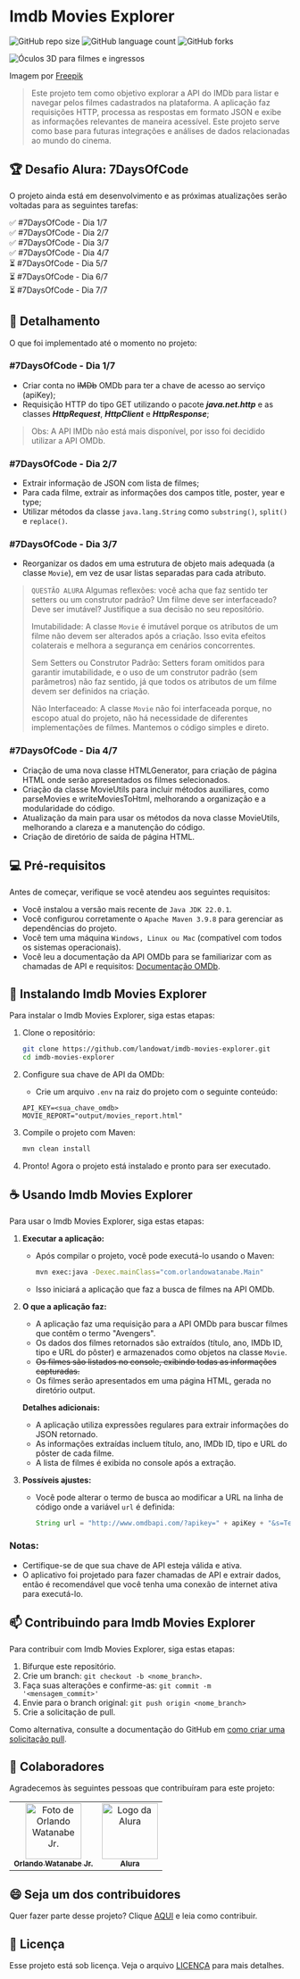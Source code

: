 # Imdb Movies Explorer

![GitHub repo size](https://img.shields.io/github/repo-size/landowat/imdb-movies-explorer?style=for-the-badge)
![GitHub language count](https://img.shields.io/github/languages/count/landowat/imdb-movies-explorer?style=for-the-badge)
![GitHub forks](https://img.shields.io/github/forks/landowat/imdb-movies-explorer?style=for-the-badge)

![Óculos 3D para filmes e ingressos](https://i.imgur.com/cHOJjzq.jpg)

Imagem por [Freepik](https://br.freepik.com/fotos-gratis/oculos-3d-para-filmes-e-ingressos-acima-da-vista_29803911.htm#fromView=search&page=1&position=0&uuid=bd1af71b-e597-45bb-a3dc-754d6dbbfbc8)

> Este projeto tem como objetivo explorar a API do IMDb para listar e navegar pelos filmes cadastrados na plataforma. A aplicação faz requisições HTTP, processa as respostas em formato JSON e exibe as informações relevantes de maneira acessível. Este projeto serve como base para futuras integrações e análises de dados relacionadas ao mundo do cinema.

## 🏆 Desafio Alura: 7DaysOfCode

O projeto ainda está em desenvolvimento e as próximas atualizações serão voltadas para as seguintes tarefas:

✅ #7DaysOfCode - Dia 1/7  
✅ #7DaysOfCode - Dia 2/7  
✅ #7DaysOfCode - Dia 3/7  
✅ #7DaysOfCode - Dia 4/7  
⏳ #7DaysOfCode - Dia 5/7  
⏳ #7DaysOfCode - Dia 6/7  
⏳ #7DaysOfCode - Dia 7/7

## 📝 Detalhamento

O que foi implementado até o momento no projeto:

### **#7DaysOfCode - Dia 1/7**
- Criar conta no ~~IMDb~~ OMDb para ter a chave de acesso ao serviço (apiKey);
- Requisição HTTP do tipo GET utilizando o pacote **_java.net.http_** e as classes **_HttpRequest_**, **_HttpClient_** e **_HttpResponse_**;

> Obs: A API IMDb não está mais disponível, por isso foi decidido utilizar a API OMDb.

### **#7DaysOfCode - Dia 2/7**
- Extrair informação de JSON com lista de filmes;
- Para cada filme, extrair as informações dos campos title, poster, year e type;
- Utilizar métodos da classe `java.lang.String` como `substring()`, `split()` e `replace()`.

### **#7DaysOfCode - Dia 3/7**
- Reorganizar os dados em uma estrutura de objeto mais adequada (a classe `Movie`), em vez de usar listas separadas para cada atributo.

>`QUESTÃO ALURA`
>Algumas reflexões: você acha que faz sentido ter setters ou um construtor padrão? Um filme deve ser interfaceado? Deve ser imutável? Justifique a sua decisão no seu repositório.
>
>Imutabilidade: A classe `Movie` é imutável porque os atributos de um filme não devem ser alterados após a criação. Isso evita efeitos colaterais e melhora a segurança em cenários concorrentes.
>
>Sem Setters ou Construtor Padrão: Setters foram omitidos para garantir imutabilidade, e o uso de um construtor padrão (sem parâmetros) não faz sentido, já que todos os atributos de um filme devem ser definidos na criação.
>
>Não Interfaceado: A classe `Movie` não foi interfaceada porque, no escopo atual do projeto, não há necessidade de diferentes implementações de filmes. Mantemos o código simples e direto.

### **#7DaysOfCode - Dia 4/7**
- Criação de uma nova classe HTMLGenerator, para criação de página HTML onde serão apresentados os filmes selecionados.
- Criação da classe MovieUtils para incluir métodos auxiliares, como parseMovies e writeMoviesToHtml, melhorando a organização e a modularidade do código.
- Atualização da main para usar os métodos da nova classe MovieUtils, melhorando a clareza e a manutenção do código.
- Criação de diretório de saída de página HTML.

## 💻 Pré-requisitos

Antes de começar, verifique se você atendeu aos seguintes requisitos:

- Você instalou a versão mais recente de `Java JDK 22.0.1`.
- Você configurou corretamente o `Apache Maven 3.9.8` para gerenciar as dependências do projeto.
- Você tem uma máquina `Windows, Linux ou Mac` (compatível com todos os sistemas operacionais).
- Você leu a documentação da API OMDb para se familiarizar com as chamadas de API e requisitos: [Documentação OMDb](https://www.omdbapi.com/).

## 🚀 Instalando Imdb Movies Explorer

Para instalar o Imdb Movies Explorer, siga estas etapas:

1. Clone o repositório:

    ```bash   
    git clone https://github.com/landowat/imdb-movies-explorer.git
    cd imdb-movies-explorer
    ```

2. Configure sua chave de API da OMDb:

    - Crie um arquivo `.env` na raiz do projeto com o seguinte conteúdo:

    ```env
    API_KEY=<sua_chave_omdb>
    MOVIE_REPORT="output/movies_report.html"
    ```

3. Compile o projeto com Maven:

    ```bash
    mvn clean install
    ```

4. Pronto! Agora o projeto está instalado e pronto para ser executado.

## ☕ Usando Imdb Movies Explorer

Para usar o Imdb Movies Explorer, siga estas etapas:

1. **Executar a aplicação:**
    - Após compilar o projeto, você pode executá-lo usando o Maven:
      ```bash
      mvn exec:java -Dexec.mainClass="com.orlandowatanabe.Main"
      ```
    - Isso iniciará a aplicação que faz a busca de filmes na API OMDb.

2. **O que a aplicação faz:**
    - A aplicação faz uma requisição para a API OMDb para buscar filmes que contêm o termo "Avengers".
    - Os dados dos filmes retornados são extraídos (título, ano, IMDb ID, tipo e URL do pôster) e armazenados como objetos na classe `Movie`.
    - ~~Os filmes são listados no console, exibindo todas as informações capturadas.~~
    - Os filmes serão apresentados em uma página HTML, gerada no diretório output.

   **Detalhes adicionais:**
    - A aplicação utiliza expressões regulares para extrair informações do JSON retornado.
    - As informações extraídas incluem título, ano, IMDb ID, tipo e URL do pôster de cada filme.
    - A lista de filmes é exibida no console após a extração.

3. **Possíveis ajustes:**
    - Você pode alterar o termo de busca ao modificar a URL na linha de código onde a variável `url` é definida:
      ```java
      String url = "http://www.omdbapi.com/?apikey=" + apiKey + "&s=TermoDeBusca";
      ```

### Notas:
- Certifique-se de que sua chave de API esteja válida e ativa.
- O aplicativo foi projetado para fazer chamadas de API e extrair dados, então é recomendável que você tenha uma conexão de internet ativa para executá-lo.

## 📫 Contribuindo para Imdb Movies Explorer

Para contribuir com Imdb Movies Explorer, siga estas etapas:

1. Bifurque este repositório.
2. Crie um branch: `git checkout -b <nome_branch>`.
3. Faça suas alterações e confirme-as: `git commit -m '<mensagem_commit>'`
4. Envie para o branch original: `git push origin <nome_branch>`
5. Crie a solicitação de pull.

Como alternativa, consulte a documentação do GitHub em [como criar uma solicitação pull](https://help.github.com/en/github/collaborating-with-issues-and-pull-requests/creating-a-pull-request).

## 🤝 Colaboradores

Agradecemos às seguintes pessoas que contribuíram para este projeto:

<table>
  <tr>
    <td align="center">
      <a href="https://github.com/landowat" title="Perfil de Orlando Watanabe Jr. no GitHub">
        <img src="https://i.imgur.com/yyUNnpp.jpeg" width="100px;" alt="Foto de Orlando Watanabe Jr."/><br>
        <sub>
          <b>Orlando Watanabe Jr.</b>
        </sub>
      </a>
    </td>
    <td align="center">
      <a href="https://www.alura.com.br/" title="Alura - Plataforma de Ensino">
        <img src="https://i.imgur.com/L6K36ZW.jpeg" width="100px;" alt="Logo da Alura"/><br>
        <sub>
          <b>Alura</b>
        </sub>
      </a>
    </td>
  </tr>
</table>

## 😄 Seja um dos contribuidores

Quer fazer parte desse projeto? Clique [AQUI](CONTRIBUTING.md) e leia como contribuir.

## 📝 Licença

Esse projeto está sob licença. Veja o arquivo [LICENÇA](LICENSE.md) para mais detalhes.
